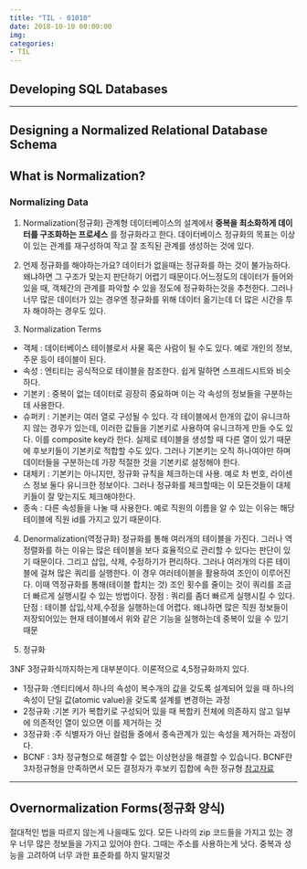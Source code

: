 ```yaml
---
title: "TIL - 01010"
date: 2018-10-10 00:00:00
img:
categories:
- TIL
---
```


## Developing SQL Databases

----

## Designing a Normalized Relational Database Schema   
## What is Normalization?   
### Normalizing Data
1. Normalization(정규화)
관계형 데이터베이스의 설계에서 **중복을 최소화하게 데이터를 구조화하는 프로세스** 를 정규화라고 한다. 데이터베이스 정규화의 목표는 이상이 있는 관계를 재구성하여 작고 잘 조직된 관계를 생성하는 것에 있다.

2. 언제 정규화를 해야하는가요?
데이터가 없을때는 정규화를 하는 것이 불가능하다. 왜냐하면 그 구조가 맞는지 판단하기 어렵기 때문이다.어느정도의 데이터가 들어와있을 때, 객체간의 관계를 파악할 수 있을 정도에 정규화하는것을 추천한다. 그러나 너무 많은 데이터가 있는 경우엔 정규화를 위해 데이터 옮기는데 더 많은 시간을 투자 해야하는 경우도 있다.

3. Normalization Terms
- 객체 : 데이터베이스 테이블로서 사물 혹은 사람이 될 수도 있다. 예로 개인의 정보, 주문 등이 테이블이 된다.
- 속성 : 엔티티는 공식적으로 테이블을 참조한다. 쉽게 말하면 스프레드시트와 비슷하다.
- 기본키 : 중복이 없는 데이터로 굉장히 중요하며 이는 각 속성의 정보들을 구분하는데 사용한다.
- 슈퍼키 : 기본키는 여러 열로 구성될 수 있다. 각 테이블에서 한개의 값이 유니크하지 않는 경우가 있는데, 이러한 값들을 기본키로 사용하여 유니크하게 만들 수도 있다. 이를 composite key라 한다. 실제로 테이블을 생성할 때 다른 열이 있기 때문에 후보키들이 기본키로 적합할 수도 있다. 그러나 기본키는 오직 하나여야만 하며 데이터들을 구분하는데 가장 적절한 것을 기본키로 설정해야 한다.
- 대체키 : 기본키는 아니지만, 정규화 규칙을 체크하는데 사용. 예로 차 번호, 라이센스 정보 둘다 유니크한 정보이다. 그러나 정규화를 체크할때는 이 모든것들이 대체키들이 잘 맞는지도 체크해야한다.
- 종속 : 다른 속성들을 나눌 때 사용한다. 예로 직원의 이름을 알 수 있는 이유는 해당 테이블에 직원 id를 가지고 있기 때문이다.

4. Denormalization(역정규화)
정규화를 통해 여러개의 테이블을 가진다. 그러나 역정렬화를 하는 이유는 많은 테이블을 보다 효율적으로 관리할 수 있다는 판단이 있기 때문이다. 그리고 삽입, 삭제, 수정하기가 편리하다.
그러나 여러개의 다른 테이블에 걸쳐 많은 쿼리를 실행한다. 이 경우 여러테이블을 활용하여 조인이 이루어진다. 이때 역정규화를 통해(테이블 합치는 것) 조인 횟수를 줄이는 것이 쿼리를 조금 더 빠르게 실행시킬 수 있는 방법이다.
장점 : 쿼리를 좀더 빠르게 실행시킬 수 있다.
단점 : 테이블 삽입,삭제,수정을 실행하는데 어렵다. 왜냐하면 많은 직원 정보들이 저장되어있는 현재 테이블에서 위와 같은 기능을 실행하는데 중복이 있을 수 있기 때문

5. 정규화

3NF 3정규화식까지하는게 대부분이다. 이론적으로 4,5정규화까지 있다.

- 1정규화 :엔티티에서 하나의 속성이 복수개의 값을 갖도록 설계되어 있을 때 하나의 속성이 단일 값(atomic value)을 갖도록 설계를 변경하는 과정
- 2정규화 :기본 키가 복합키로 구성되어 있을 때 복합키 전체에 의존하지 않고 일부에 의존적인 열이 있으면 이를 제거하는 것
- 3정규화 :주 식별자가 아닌 컬럼들 중에서 종속관계가 있는 속성을 제거하는 과정이다.
- BCNF : 3차 정규형으로 해결할 수 없는 이상현상을 해결할 수 있습니다. BCNF란 3차정규형을 만족하면서 모든 결정자가 후보키 집합에 속한 정규형
[참고자료](https://yaboong.github.io/database/2018/03/10/database-normalization-2/)

---

## Overnormalization Forms(정규화 양식)
절대적인 법을 따르지 않는게 나을때도 있다. 모든 나라의 zip 코드들을 가지고 있는 경우 너무 많은 정보들을 가지고 있어야 한다. 그때는 주소를 사용하는게 낫다.
중복과 성능을 고려하여 너무 과한 표준화를 하지 말지말것
